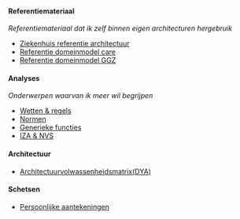 
#### Referentiemateriaal
*Referentiemateriaal dat ik zelf binnen eigen architecturen hergebruik*
- [Ziekenhuis referentie architectuur](/personal/zira/index.html?view=id-3fdbf41977534a7fb9e6d14743942e0e)
- [Referentie domeinmodel care](/personal/rdc/index.html?view=EAID_19580AED_B75B_4d35_9ED3_EA091B8F6D23)
- [Referentie domeinmodel GGZ](/personal/rdg/index.html?view=EAID_05804302_CE55_4989_B8AA_DF86535082A4)

#### Analyses
*Onderwerpen waarvan ik meer wil begrijpen*
- [Wetten & regels](/personal/wettenenregels/index.html?view=id-0a3ae2c5f4e74e0390a5c9f9b397285f)
- [Normen](/personal/normen/index.html?view=id-682968cde63141d4a2343f354bb352fd)
- [Generieke functies](/personal/generieke-functies/index.html?view=id-82ae95854ad6467789e03c0e4586e566)
- [IZA & NVS](/personal/izaennvs/index.html?view=id-e1a45e31c38b4f6aafd43b459970b15b)

#### Architectuur
- [Architectuurvolwassenheidsmatrix(DYA)](/personal/architectuurvolwassenheid/index.html?view=id-3874878ef8d44d19ab234c1750055bb6)

#### Schetsen
- [Persoonlijke aantekeningen](/personal/schetsen/index.html?view=id-bdaecf9ada1f4b0bac487b79e7fe4b1f)

